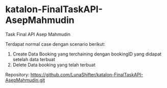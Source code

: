 # katalon-FinalTaskAPI-AsepMahmudin

Task Final API Asep Mahmudin

Terdapat normal case dengan scenario berikut:

1. Create Data Booking yang terchaining dengan bookingID yang didapat setelah data terbuat
2. Delete Data booking yang telah terbuat

Repository:
https://github.com/LunaShifter/katalon-FinalTaskAPI-AsepMahmudin.git